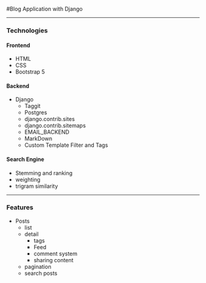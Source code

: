 #Blog Application with Django
<hr/>

### Technologies <br/>
#### Frontend
* HTML
* CSS
* Bootstrap 5

#### Backend
* Django
  * Taggit
  * Postgres
  * django.contrib.sites
  * django.contrib.sitemaps
  * EMAIL_BACKEND
  * MarkDown
  * Custom Template Filter and Tags


#### Search Engine
- Stemming and ranking
- weighting
- trigram similarity
<hr/>

### Features
- Posts
  - list
  - detail
    - tags
    - Feed
    - comment system
    - sharing content
  - pagination
  - search posts